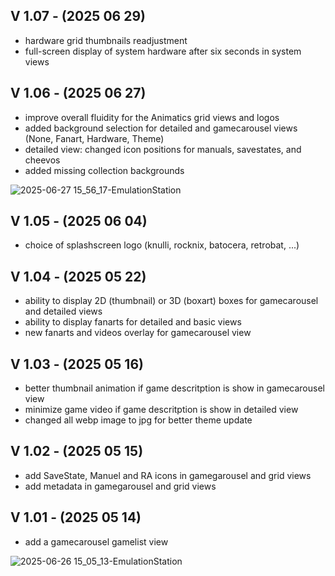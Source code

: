 ## V 1.07 - (2025 06 29) 
- hardware grid thumbnails readjustment
- full-screen display of system hardware after six seconds in system views


## V 1.06 - (2025 06 27) 
- improve overall fluidity for the Animatics grid views and logos  
- added background selection for detailed and gamecarousel views (None, Fanart, Hardware, Theme)  
- detailed view: changed icon positions for manuals, savestates, and cheevos  
- added missing collection backgrounds  

![2025-06-27 15_56_17-EmulationStation](https://github.com/user-attachments/assets/7d555b37-ccd9-464f-aa47-8136ed50dabb)


## V 1.05 - (2025 06 04) 
- choice of splashscreen logo (knulli, rocknix, batocera, retrobat, ...)


## V 1.04 - (2025 05 22) 
- ability to display 2D (thumbnail) or 3D (boxart) boxes for gamecarousel and detailed views  
- ability to display fanarts for detailed and basic views  
- new fanarts and videos overlay for gamecarousel view  


## V 1.03 - (2025 05 16) 
- better thumbnail animation if game descritption is show in gamecarousel view
- minimize game video if game descritption is show in detailed view
- changed all webp image to jpg for better theme update


## V 1.02 - (2025 05 15) 
- add SaveState, Manuel and RA icons in gamegarousel and grid views
- add metadata in gamegarousel and grid views


## V 1.01 - (2025 05 14)  
- add a gamecarousel gamelist view

![2025-06-26 15_05_13-EmulationStation](https://github.com/user-attachments/assets/580908ff-82d8-4852-84c1-59fb65f20e30)

